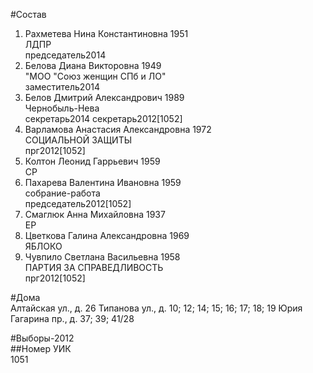 #Состав  
1. Рахметева Нина Константиновна 1951  
    ЛДПР  
    председатель2014  
2. Белова Диана Викторовна 1949  
    "МОО "Союз женщин СПб и ЛО"  
    заместитель2014  
3. Белов Дмитрий Александрович 1989  
    Чернобыль-Нева  
    секретарь2014 секретарь2012[1052]    
4. Варламова Анастасия Александровна 1972  
    СОЦИАЛЬНОЙ ЗАЩИТЫ  
    прг2012[1052]  
5. Колтон Леонид Гаррьевич 1959  
    СР  
6. Пахарева Валентина Ивановна 1959  
    собрание-работа  
    председатель2012[1052]  
7. Смаглюк Анна Михайловна 1937  
    ЕР  
8. Цветкова Галина Александровна 1969  
    ЯБЛОКО  
9. Чувпило Светлана Васильевна 1958  
    ПАРТИЯ ЗА СПРАВЕДЛИВОСТЬ  
    прг2012[1052]  
  
#Дома  
Алтайская ул., д. 26 Типанова ул., д. 10; 12; 14; 15; 16; 17; 18; 19 Юрия Гагарина пр., д. 37; 39; 41/28  
  
#Выборы-2012  
##Номер УИК  
1051  
